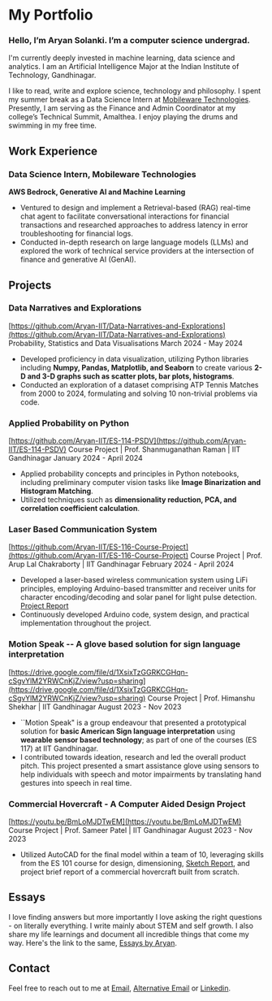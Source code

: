 # My Portfolio

### Hello, I’m Aryan Solanki. I’m a computer science undergrad.

I'm currently deeply invested in machine learning, data science and analytics. I am an Artificial Intelligence Major at the Indian Institute of Technology, Gandhinagar. 

I like to read, write and explore science, technology and philosophy. I spent my summer break as a Data Science Intern at [Mobileware Technologies](https://mobilewaretech.com/). Presently, I am serving as the Finance and Admin Coordinator at my college’s Technical Summit, Amalthea. I enjoy playing the drums and swimming in my free time.

## Work Experience

### Data Science Intern, Mobileware Technologies
**AWS Bedrock, Generative AI and Machine Learning**
* Ventured to design and implement a Retrieval-based (RAG) real-time chat agent to facilitate conversational interactions for financial transactions and researched approaches to address latency in error troubleshooting for financial logs.
* Conducted in-depth research on large language models (LLMs) and explored the work of technical service providers at the intersection of finance and generative AI (GenAI).

## Projects 

### Data Narratives and Explorations
[https://github.com/Aryan-IIT/Data-Narratives-and-Explorations](https://github.com/Aryan-IIT/Data-Narratives-and-Explorations)
Probability, Statistics and Data Visualisations
March 2024 - May 2024

* Developed proficiency in data visualization, utilizing Python libraries including **Numpy, Pandas, Matplotlib, and Seaborn** to create various **2-D and 3-D graphs such as scatter plots, bar plots, histograms**.
* Conducted an exploration of a dataset comprising ATP Tennis Matches from 2000 to 2024, formulating and solving 10 non-trivial problems via code.

### Applied Probability on Python
[https://github.com/Aryan-IIT/ES-114-PSDV](https://github.com/Aryan-IIT/ES-114-PSDV)
Course Project | Prof. Shanmuganathan Raman | IIT Gandhinagar
January 2024 - April 2024

* Applied probability concepts and principles in Python notebooks, including preliminary computer vision tasks like **Image Binarization and Histogram Matching**.
* Utilized techniques such as **dimensionality reduction, PCA, and correlation coefficient calculation**.

### Laser Based Communication System
[https://github.com/Aryan-IIT/ES-116-Course-Project](https://github.com/Aryan-IIT/ES-116-Course-Project)
Course Project | Prof. Arup Lal Chakraborty | IIT Gandhinagar
February 2024 - April 2024

* Developed a laser-based wireless communication system using LiFi principles, employing Arduino-based transmitter and receiver units for character encoding/decoding and solar panel for light pulse detection. [Project Report](https://github.com/Aryan-IIT/ES-116-Course-Project/blob/main/ES116_Final_Project.pdf)
* Continuously developed Arduino code, system design, and practical implementation throughout the project.

### Motion Speak -- A glove based solution for sign language interpretation
[https://drive.google.com/file/d/1XsixTzGGRKCGHqn-cSgvYlM2YRWCnKjZ/view?usp=sharing](https://drive.google.com/file/d/1XsixTzGGRKCGHqn-cSgvYlM2YRWCnKjZ/view?usp=sharing)
Course Project | Prof. Himanshu Shekhar | IIT Gandhinagar
August 2023 - Nov 2023

* ``Motion Speak" is a group endeavour that presented a prototypical solution for **basic American Sign language interpretation** using **wearable sensor based technology**; as part of one of the courses (ES 117) at IIT Gandhinagar.
* I contributed towards ideation, research and led the overall product pitch. This project presented a smart assistance glove using sensors to help individuals with speech and motor impairments by translating hand gestures into speech in real time.

### Commercial Hovercraft - A Computer Aided Design Project
[https://youtu.be/BmLoMJDTwEM](https://youtu.be/BmLoMJDTwEM)
Course Project | Prof. Sameer Patel | IIT Gandhinagar
August 2023 - Nov 2023

* Utilized AutoCAD for the final model within a team of 10, leveraging skills from the ES 101 course for design, dimensioning, [Sketch Report](https://iitgnacin-my.sharepoint.com/:b:/g/personal/23110049_iitgn_ac_in/EaajmBBAD5ZNkpLAmEdVubkBu90cHu8a9DftmgxmY45H8w?e=VQXJtg), and project brief report of a commercial hovercraft built from scratch.

## Essays 

I love finding answers but more importantly I love asking the right questions - on literally everything. I write mainly about STEM and self growth. I also share my life learnings and document all incredible things that come my way. Here's the link to the same, [Essays by Aryan](https://aryanoutwits.notion.site/Essays-by-Aryan-dcea590ec3cd4bdc9a3e3ff49df2c8c0?pvs=4). 

## Contact

Feel free to reach out to me at [Email](mailto:illogicalaryan@gmail.com), [Alternative Email](mailto:23110049@iitgn.ac.in) or [Linkedin](https://www.linkedin.com/in/aryan-solanki-ai/).


